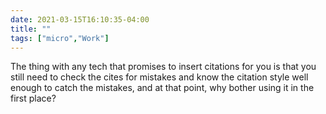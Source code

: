 ```yaml
---
date: 2021-03-15T16:10:35-04:00
title: ""
tags: ["micro","Work"]
---
```

The thing with any tech that promises to insert citations for you is that you still need to check the cites for mistakes and know the citation style well enough to catch the mistakes, and at that point, why bother using it in the first place?
